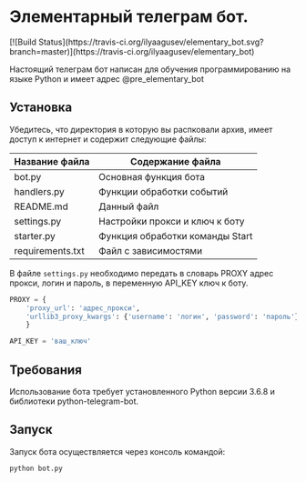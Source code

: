 <h1>Элементарный телеграм бот.</h1>
[![Build Status](https://travis-ci.org/ilyaagusev/elementary_bot.svg?branch=master)](https://travis-ci.org/ilyaagusev/elementary_bot)

Настоящий телеграм бот написан для обучения программированию на языке Python и имеет адрес @pre_elementary_bot

<h2>Установка</h2>
Убедитесь, что директория в которую вы распковали архив, имеет доступ к интернет и содержит следующие файлы:

Название файла  | Содержание файла
----------------|----------------------
bot.py          | Основная функция бота
handlers.py     | Функции обработки событий
README.md       | Данный файл
settings.py     | Настройки прокси и ключ к боту
starter.py      | Функция обработки команды Start
requirements.txt| Файл с зависимостями

В файле `settings.py` необходимо передать в словарь PROXY адрес прокси, логин и пароль, в переменную API_KEY ключ к боту.

```python
PROXY = {
    'proxy_url': 'адрес_прокси',
    'urllib3_proxy_kwargs': {'username': 'логин', 'password': 'пароль'},
    }

API_KEY = 'ваш_ключ'

```
<h2>Требования</h2>

Использование бота требует установленного Python версии 3.6.8 и библиотеки python-telegram-bot.

<h2>Запуск</h2>

Запуск бота осуществляется через консоль командой: 

    
    python bot.py

